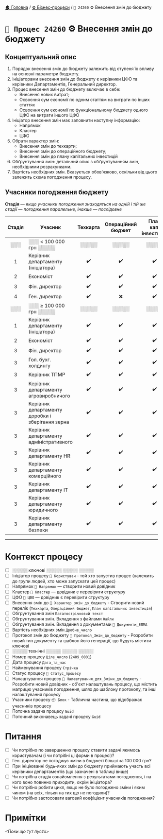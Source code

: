 ﻿[🏠 Головна](../../../README.MD) / [⚙️ Бізнес-процеси](../../README.MD) / `🚧 24260` ⚙️ Внесення змін до бюджету

# `🚧 Процес 24260` ⚙️ Внесення змін до бюджету

## Концептуальний опис

1. Порядок внесення змін до бюджету залежить від ступеня їх впливу на основні параметри бюджету.
2. Ініціаторами внесення змін до бюджету є керівники ЦФО та керівники Департаментів, Генеральний директор.
3. Процес внесення змін до бюджету включає в себе:
	- Внесення нових витрат;
	- Освоєння сум економії по одним статтям на витрати по інших статтях
	- Освоєння сум економії по функціональному бюджету одного ЦФО на витрати іншого ЦФО
4. Ініціатор внесення змін має заповнити наступну інформацію:
	- Напрямок
	- Кластер
	- ЦФО
5. Обрати характер змін: 
	- Внесення змін до техкарти;
	- Внесення змін до операційного бюджету;
	- Внесення змін до плану капітальних інвестицій
6. Обґрунтування змін: детальний опис з обґрунтуванням змін, необхідними розрахунками.
7. Вартість необхідних змін. Вказується обов’язково, оскільки від цього залежить схема погодження процесу.

## Учасники погодження бюджету

**Стадія** — *якщо учасники погодження знаходяться на одній і тій же стадії — погодження паралельне, інакше — послідовне*

|Стадія| Учасник | Техкарта | Операційний </br>бюджет | План </br>кап. </br>інвестицій |
|:---:|---|:---:|:---:|:---:|
| ░░░ | ░░░ < 100 000 грн ░░░░░ | ░░░░░ | ░░░░░ | ░░░░░ |
| 1 | Керівник департаменту (ініціатора) | ✔️ | ✔️ | ✔️ |
| 2 | Економіст | ✔️ | ✔️ | ✔️ |
| 3 | Фін. директор | ✔️ | ✔️ | ✔️ |
| 4 | Ген. директор | ✔️ | ❌ | ✔️ |
| ░░░ | ░░░ ≥ 100 000 грн ░░░░░ | ░░░░░ | ░░░░░ | ░░░░░ |
| 1 | Керівник департаменту (ініціатора) | ✔️ | ✔️ | ✔️ |
| 2 | Економіст | ✔️ | ✔️ | ✔️ |
| 3 | Фін. директор | ✔️ | ✔️ | ✔️ |
| 3 | Гол. бухг. холдингу | ✔️ | ✔️ | ✔️ |
| 3 | Керівник ТПМР | ✔️ | ✔️ | ✔️ |
| 3 | Керівник департаменту агровиробничого | ✔️ | ✔️ | ✔️ |
| 3 | Керівник департаменту доробки і зберігання зерна | ✔️ | ✔️ | ✔️ |
| 3 | Керівник департаменту адміністративного | ✔️ | ✔️ | ✔️ |
| 3 | Керівник департаменту HR  | ✔️ | ✔️ | ✔️ |
| 3 | Керівник департаменту комерційного | ✔️ | ✔️ | ✔️ |
| 3 | Керівник департаменту IT | ✔️ | ✔️ | ✔️ |
| 3 | Керівник департаменту юридичного | ✔️ | ✔️ | ✔️ |
| 3 | Керівник департаменту безпеки | ✔️ | ✔️ | ✔️ |

---

# Контекст процесу

- [ ] ░░░░░ ключові ░░░░░ ░░░░░ ░░░░░
- [ ] Ініціатор процесу `📘 Користувач` - той хто запустив процес (належить до групи людей, хто може запускати цей процес)
- [ ] Напрямок `📘 Напрямок` — створити новий довідник
- [ ] Кластер `📘 Кластер` — довідник є перевірити структуру
- [ ] ЦФО `📘 ЦФО` — довідник є перевірити структуру
- [ ] Внесення змін до `🎲 Характер_змін_до_бюджету` - Створити новий перелік (`Техкарта`, `Операційний бюджет`, `План капітальних інвестицій`)
- [ ] Обгрунтування змін `Багатострічковий текст`
- [ ] Обгрунтування змін. Вкладення з файлами `Файли`
- [ ] Обгрунтування змін. Вкладення з документами `📕 Документи_ЕЛМА`
- [ ] Вартість необхідних змін `Дробне_число`
- [ ] Протокол змін до бюджету `📕 Протокол_Змін_до_бюджету`  - Розробити новий тип документу та шаблон його генерації, що будуть містити ключові
- [ ] ░░░░░ технічні ░░░░░ ░░░░░ ░░░░░
- [ ] Номер процесу `Ціле_число` (`2409_0001`)
- [ ] Дата процесу `Дата_та_час`
- [ ] Найменування процесу `Стрічка`
- [ ] Статус процесу `🎲 Статус_процесу`
- [ ] Налаштування процесу `📘 Налаштування_для_Зміни_до_бюджету` - Розробити новий довідник - об'єкт налаштувань процесу, що містить матрицю учасників погодження, шлях до шаблону протоколу, та інші налаштування процесу
- [ ] Учасники процесу `📦 Блок` - Таблична частина, що відображає учасників процесу
- [ ] Поточна задача процесу `Guid`
- [ ] Поточний виконавець задачі процесу `Guid`

# Питання

- [ ] Чи потрібно по завершенню процесу ставити задачі якимось користувачам (і чи потрібні ці форми в процесі)?
- [ ] Ген. директор не погоджує зміни в бюджеті більші за 100 000 грн?
- [ ] При ініціюванні будь-яких змін до бюджету приймають участь всі керівники департаментів (що зазначені в таблиці вище)
- [ ] Чи потрібна стадія ознайомлення з результатами погодження, і на кого воно повинно приходити, окрім ініціатора?
- [ ] Чи потрібно робити цикл, якщо не було погоджено зміни і яким чином (на всіх, тільки на тих що не погодили)?
- [ ] Чи потрібно застосовати ваговий коефіцієнт учасників погодження?

# Примітки

*<Поки що тут пусто>* 